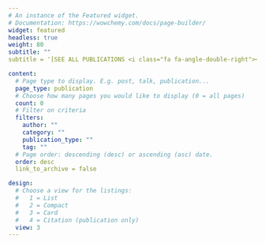 ```yaml
---
# An instance of the Featured widget.
# Documentation: https://wowchemy.com/docs/page-builder/
widget: featured
headless: true
weight: 80
subtitle: ""
subtitle = '[SEE ALL PUBLICATIONS <i class="fa fa-angle-double-right"></i>](/publication/)'

content:
  # Page type to display. E.g. post, talk, publication...
  page_type: publication
  # Choose how many pages you would like to display (0 = all pages)
  count: 0
  # Filter on criteria
  filters:
    author: ""
    category: ""
    publication_type: ""
    tag: ""
  # Page order: descending (desc) or ascending (asc) date.
  order: desc
  link_to_archive = false

design:
  # Choose a view for the listings:
  #   1 = List
  #   2 = Compact
  #   3 = Card
  #   4 = Citation (publication only)
  view: 3
---
```

